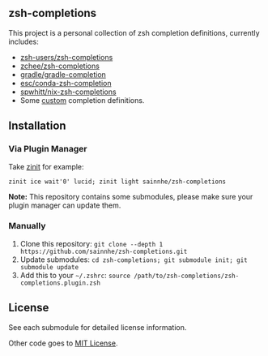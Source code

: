 ## zsh-completions

This project is a personal collection of zsh completion definitions, currently includes:

- [zsh-users/zsh-completions](https://github.com/zsh-users/zsh-completions)
- [zchee/zsh-completions](https://github.com/zchee/zsh-completions)
- [gradle/gradle-completion](https://github.com/gradle/gradle-completion)
- [esc/conda-zsh-completion](https://github.com/esc/conda-zsh-completion)
- [spwhitt/nix-zsh-completions](https://github.com/spwhitt/nix-zsh-completions)
- Some [custom](https://github.com/sainnhe/zsh-completions/tree/master/src/custom) completion definitions.

## Installation

### Via Plugin Manager

Take [zinit](https://github.com/zdharma/zinit) for example:

```shell
zinit ice wait'0' lucid; zinit light sainnhe/zsh-completions
```

**Note:** This repository contains some submodules, please make sure your plugin manager can update them.

### Manually

1. Clone this repository: `git clone --depth 1 https://github.com/sainnhe/zsh-completions.git`
2. Update submodules: `cd zsh-completions; git submodule init; git submodule update`
3. Add this to your `~/.zshrc`: `source /path/to/zsh-completions/zsh-completions.plugin.zsh`

## License

See each submodule for detailed license information.

Other code goes to [MIT License](./LICENSE).
